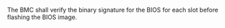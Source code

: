 The BMC shall verify the binary signature for the BIOS for each slot before
flashing the BIOS image.

